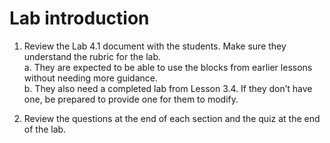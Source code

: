 # Lab introduction

1. Review the Lab 4.1 document with the students. Make sure they understand the rubric for the lab.\
a. They are expected to be able to use the blocks from earlier lessons without needing more guidance.\
b. They also need a completed lab from Lesson 3.4. If they don’t have one, be prepared to provide one for them to modify.

1. Review the questions at the end of each section and the quiz at the end of the lab.
